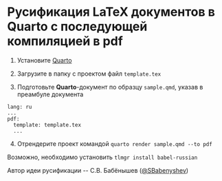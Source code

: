 # Русификация LaTeX документов в Quarto с последующей компиляцией в pdf

1. Установите [Quarto](https://quarto.org/docs/download/) 

2. Загрузите в папку с проектом файл `template.tex` 

3. Подготовьте **Quarto**-документ по образцу `sample.qmd`, указав в преамбуле документа

```
lang: ru
...
pdf:
  template: template.tex
  ...
```

4. Отрендерите проект командой `quarto render sample.qmd --to pdf`

Возможно, необходимо установить `tlmgr install babel-russian`

Автор идеи русификации -- С.В. Бабёнышев ([@SBabenyshev](https://twitter.com/SBabenyshev))
